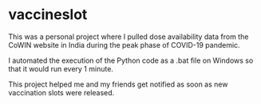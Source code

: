 # vaccineslot
This was a personal project where I pulled dose availability data from the CoWIN website in India during the peak phase of COVID-19 pandemic. 

I automated the execution of the Python code as a .bat file on Windows so that it would run every 1 minute. 

This project helped me and my friends get notified as soon as new vaccination slots were released.

